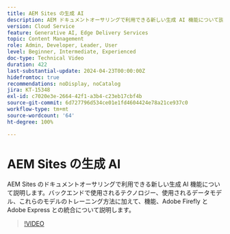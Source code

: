 ```yaml
---
title: AEM Sites の生成 AI
description: AEM ドキュメントオーサリングで利用できる新しい生成 AI 機能について説明します。
version: Cloud Service
feature: Generative AI, Edge Delivery Services
topic: Content Management
role: Admin, Developer, Leader, User
level: Beginner, Intermediate, Experienced
doc-type: Technical Video
duration: 422
last-substantial-update: 2024-04-23T00:00:00Z
hidefromtoc: true
recommendations: noDisplay, noCatalog
jira: KT-15348
exl-id: c7020e3e-2664-42f1-a3b4-c23eb17cbf4b
source-git-commit: 6d727796d534ce01e1fd4604424e78a21ce937c0
workflow-type: tm+mt
source-wordcount: '64'
ht-degree: 100%

---
```


# AEM Sites の生成 AI

AEM Sites のドキュメントオーサリングで利用できる新しい生成 AI 機能について説明します。バックエンドで使用されるテクノロジー、使用されるデータモデル、これらのモデルのトレーニング方法に加えて、機能、Adobe Firefly と Adobe Express との統合について説明します。

>[!VIDEO](https://video.tv.adobe.com/v/3428436/?learn=on)

